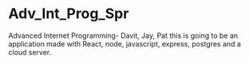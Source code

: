 # Adv_Int_Prog_Spr
Advanced Internet Programming- Davit, Jay, Pat
this is going to be an application made with React, node, javascript, express, postgres and a cloud server.
